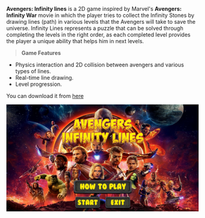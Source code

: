 **Avengers: Infinity lines** is a 2D game inspired by Marvel's **Avengers: Infinity War** movie in which the player tries to collect the Infinity Stones by drawing lines (path) in various levels that the Avengers will take to save the universe.
Infinity Lines represents a puzzle that can be solved through completing the levels in the right order, as each completed level provides the player a unique ability that helps him in next levels.
>**Game Features**
* Physics interaction and 2D collision between avengers and various types of lines.
* Real-time line drawing.
* Level progression.

You can download it from [here](https://drive.google.com/open?id=1N5yuQJet50urwS9qmKXGCOA9ZrUoeNav)

![](https://github.com/MahmoudmHamza/Unity-Projects/blob/master/Avengers%20Infinity%20Lines/Screenshots/AV1.PNG)
